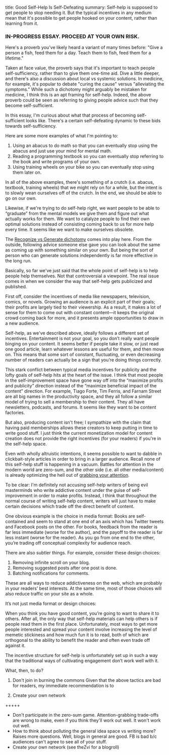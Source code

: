 title: Good Self-Help Is Self-Defeating
summary: Self-help is supposed to get people to stop needing it. But the typical incentives in any medium mean that it's possible to get people hooked on your content, rather than learning from it.

### IN-PROGRESS ESSAY. PROCEED AT YOUR OWN RISK.

Here's a proverb you've likely heard a variant of many times before: "Give a person a fish, feed them for a day. Teach them to fish, feed them for a lifetime."

Taken at face value, the proverb says that it's important to teach people self-sufficiency, rather than to give them one-time aid. Dive a little deeper, and there's also a discussion about local vs systemic solutions. In medicine, for example, it's popular to debate "curing the cause" versus "alleviating the symptoms." While such a dichotomy might arguably be mistaken for medicine, I think this is an apt framing for self-help. Indeed, the above proverb could be seen as referring to giving people advice such that they become self-sufficient.

In this essay, I'm curious about what that process of becoming self-sufficient looks like. There's a certain self-defeating dynamic to these bids towards self-sufficiency.

Here are some more examples of what I'm pointing to:

1. Using an abacus to do math so that you can eventually stop using the abacus and just use your mind for mental math.
2. Reading a programming textbook so you can eventually stop referring to the book and write programs of your own.
3. Using training wheels on your bike so you can eventually stop using them later on.

In all of the above examples, there's something of a crutch (i.e. abacus, textbook, training wheels) that we might rely on for a while, but the intent is to slowly wean ourselves off of the crutch. In the end, we should be able to go on our own. 

Likewise, if we're trying to do self-help right, we want people to be able to “graduate” from the mental models we give them and figure out what actually works for them. We want to catalyze people to find their own optimal solutions instead of consisting coming back to us for more help every time. It seems like we want to make ourselves obsolete.

The [Recognize vs Generate dichotomy](https://mlu.red/recognizing-vs-generating) comes into play here. From the outside, following advice someone else gave you can look about the same as coming up with something similar on your own. But being the sort of person who can generate solutions independently is far more effective in the long run.

Basically, so far we've just said that the whole point of self-help is to help people help themselves. Not that controversial a viewpoint. The real issue comes in when we consider the way that self-help gets publicized and published.

First off, consider the incentives of media like newspapers, television, comics, or novels. Growing an audience is an explicit part of their goals; their profits are largely tied to their viewership. As a result, it makes a lot of sense for them to come out with constant content—it keeps the original crowd coming back for more, and it presents ample opportunities to draw in a new audience.

Self-help, as we've described above, ideally follows a different set of incentives. Entertainment is not your goal, so you don’t really want people binging on your content. It seems better if people take it slow, or just read one good article, learn whatever lessons are useful for them, and then move on. This means that some sort of constant, fluctuating, or even decreasing number of readers can actually be a sign that you’re doing things correctly.

This stark conflict between typical media incentives for publicity and the lofty goals of self-help hits at the heart of the issue. I think that most people in the self-improvement space have gone way off into the “maximize profits and publicity” direction instead of the “maximize beneficial impact of the content” direction. For example, Tiago Forte, Tim Ferris, and Farnam Street are all big names in the productivity space, and they all follow a similar model of trying to sell a membership to their content. They all have newsletters, podcasts, and forums. It seems like they want to be content factories. 

But also, producing content isn't free; I sympathize with the claim that having paid memberships allows these creators to keep putting in time to write good stuff. I just think the current monetization model for content creation does not provide the right incentives (for your readers) if you're in the self-help space.

Even with wholly altruistic intentions, it seems possible to want to dabble in clickbait-style articles in order to bring in a larger audience. Recall none of this self-help stuff is happening in a vacuum. Battles for attention in the modern world are zero-sum, and the other side (i.e. all other media/content) is already optimizing the hell out of [grabbing your attention](http://www.tristanharris.com/2016/05/how-technology-hijacks-peoples-minds%e2%80%8a-%e2%80%8afrom-a-magician-and-googles-design-ethicist/). 

To be clear: I'm definitely not accusing self-help writers of being evil masterminds who write addictive content under the guise of self-improvement in order to make profits. Instead, I think that throughout the normal course of writing self-help content, writers will just have to make certain decisions which trade off the direct benefit of content.

One obvious example is the choice in media format: Books are self-contained and seem to stand at one end of an axis which has Twitter tweets and Facebook posts on the other. For books, feedback from the reader is far less immediate (worse for the author), and the payoff to the reader is far less instant (worse for the reader). As you go from one end to the other, you’re trading off conceptual complexity for audience reach.

There are also subtler things. For example, consider these design choices:

1. Removing infinite scroll on your blog.
2. Removing suggested posts after one post is done.
3. Batching notifications for comments.

These are all ways to reduce addictiveness on the web, which are probably in your readers’ best interests. At the same time, most of those choices will also reduce traffic on your site as a whole. 

It’s not just media format or design choices:

When you think you have good content, you’re going to want to share it to others. After all, the only way that self-help materials can help others is if people read them in the first place. Unfortunately, most ways to get more people interested and spread your content involve increasing the level of memetic stickiness and how much fun it is to read, both of which are orthogonal to the ability to benefit the reader and often even trade off against it. 

The incentive structure for self-help is unfortunately set up in such a way that the traditional ways of cultivating engagement don’t work well with it.

What, then, to do?

1. Don't join in burning the commons
Given that the above tactics are bad for readers, my immediate recommendation is to 

2. Create your own network

+++++

* Don't participate in the zero-sum game. Attention-grabbing trade-offs are wrong to make, even if you think they'll work out well. It won't work out well.
*  How to think about polluting the general idea space vs writing more? Raises more questions. Well, blogs in general are good. FB is bad b/c audiences can't agree to see all of your stuff.
*  Create your own network (see theZvi for a blogroll)